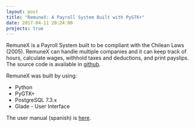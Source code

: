```yaml
---
layout: post
title: "RemuneX: A Payroll System Built with PyGTK+"
date: 2017-04-11 20:24:00
projects: true
---
```

RemuneX is a Payroll System built to be compliant with the Chilean Laws (2005). RemuneX can handle multiple companies and it can keep track of hours, calculate wages, withhold taxes and deductions, and print payslips. The source code is available in [github](https://github.com/minostro/remunex).

RemuneX was built by using:
* Python
* PyGTK+
* PostgreSQL 7.3.x
* Glade - User Interface

The user manual (spanish) is [here](https://minostro.gitbooks.io/remunex/content/).
